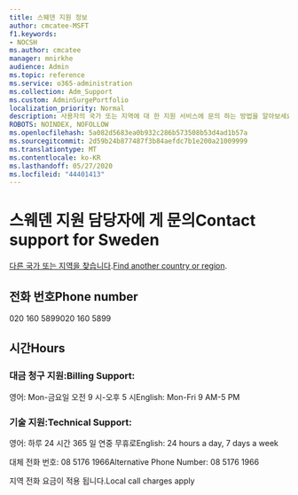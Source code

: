 ```yaml
---
title: 스웨덴 지원 정보
author: cmcatee-MSFT
f1.keywords:
- NOCSH
ms.author: cmcatee
manager: mnirkhe
audience: Admin
ms.topic: reference
ms.service: o365-administration
ms.collection: Adm_Support
ms.custom: AdminSurgePortfolio
localization_priority: Normal
description: 사용자의 국가 또는 지역에 대 한 지원 서비스에 문의 하는 방법을 알아보세요.
ROBOTS: NOINDEX, NOFOLLOW
ms.openlocfilehash: 5a082d5683ea0b932c286b573508b53d4ad1b57a
ms.sourcegitcommit: 2d59b24b877487f3b84aefdc7b1e200a21009999
ms.translationtype: MT
ms.contentlocale: ko-KR
ms.lasthandoff: 05/27/2020
ms.locfileid: "44401413"
---
```

# <a name="contact-support-for-sweden"></a><span data-ttu-id="d4635-103">스웨덴 지원 담당자에 게 문의</span><span class="sxs-lookup"><span data-stu-id="d4635-103">Contact support for Sweden</span></span>

<span data-ttu-id="d4635-104">[다른 국가 또는 지역을 찾습니다](../contact-support-for-business-products.md).</span><span class="sxs-lookup"><span data-stu-id="d4635-104">[Find another country or region](../contact-support-for-business-products.md).</span></span>

## <a name="phone-number"></a><span data-ttu-id="d4635-105">전화 번호</span><span class="sxs-lookup"><span data-stu-id="d4635-105">Phone number</span></span>
<span data-ttu-id="d4635-106">020 160 5899</span><span class="sxs-lookup"><span data-stu-id="d4635-106">020 160 5899</span></span>

## <a name="hours"></a><span data-ttu-id="d4635-107">시간</span><span class="sxs-lookup"><span data-stu-id="d4635-107">Hours</span></span>
### <a name="billing-support"></a><span data-ttu-id="d4635-108">대금 청구 지원:</span><span class="sxs-lookup"><span data-stu-id="d4635-108">Billing Support:</span></span>

<span data-ttu-id="d4635-109">영어: Mon-금요일 오전 9 시-오후 5 시</span><span class="sxs-lookup"><span data-stu-id="d4635-109">English: Mon-Fri 9 AM-5 PM</span></span>

### <a name="technical-support"></a><span data-ttu-id="d4635-110">기술 지원:</span><span class="sxs-lookup"><span data-stu-id="d4635-110">Technical Support:</span></span>

<span data-ttu-id="d4635-111">영어: 하루 24 시간 365 일 연중 무휴로</span><span class="sxs-lookup"><span data-stu-id="d4635-111">English: 24 hours a day, 7 days a week</span></span>

<span data-ttu-id="d4635-112">대체 전화 번호: 08 5176 1966</span><span class="sxs-lookup"><span data-stu-id="d4635-112">Alternative Phone Number: 08 5176 1966</span></span>

<span data-ttu-id="d4635-113">지역 전화 요금이 적용 됩니다.</span><span class="sxs-lookup"><span data-stu-id="d4635-113">Local call charges apply</span></span>
